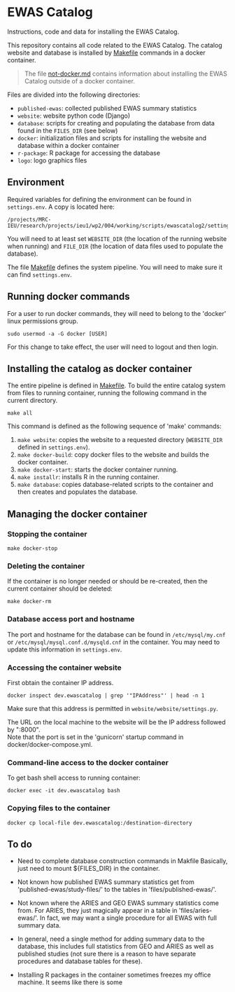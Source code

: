 # EWAS Catalog

Instructions, code and data for installing the EWAS Catalog.

This repository contains all code related to the EWAS Catalog.
The catalog website and database is installed by [Makefile](Makefile) commands
in a docker container. 

> The file [not-docker.md](not-docker.md) contains information about
> installing the EWAS Catalog outside of a docker container.

Files are divided into the following directories:

- `published-ewas`: collected published EWAS summary statistics
- `website`: website python code (Django)
- `database`: scripts for creating and populating the database from data found in the `FILES_DIR` (see below)
- `docker`: initialization files and scripts for installing the website and database within a docker container
- `r-package`: R package for accessing the database
- `logo`: logo graphics files

## Environment

Required variables for defining the environment can be found in `settings.env`.
A copy is located here:
```
/projects/MRC-IEU/research/projects/ieu1/wp2/004/working/scripts/ewascatalog2/settings.env
```
You will need to at least set `WEBSITE_DIR` (the location of the running website when running)
and `FILE_DIR` (the location of data files used to populate the database). 

The file [Makefile](Makefile) defines the system pipeline.
You will need to make sure it can find `settings.env`.

## Running docker commands

For a user to run docker commands,
they will need to belong to the 'docker'
linux permissions group.
```
sudo usermod -a -G docker [USER]
```
For this change to take effect, the user
will need to logout and then login.

## Installing the catalog as docker container

The entire pipeline is defined in [Makefile](Makefile).
To build the entire catalog system from
files to running container, running the following
command in the current directory.

```
make all
```

This command is defined as the following sequence of 'make' commands:

1. `make website`: copies the website to a requested directory (`WEBSITE_DIR` defined in `settings.env`).
2. `make docker-build`: copy docker files to the website and builds the docker container.
3. `make docker-start`: starts the docker container running.
4. `make installr`: installs R in the running container.
5. `make database`: copies database-related scripts to the container and then creates and populates the database.

## Managing the docker container

### Stopping the container
```
make docker-stop
```

### Deleting the container

If the container is no longer needed or should be re-created,
then the current container should be deleted:
```
make docker-rm
```

### Database access port and hostname

The port and hostname for the database can be found in
`/etc/mysql/my.cnf` or `/etc/mysql/mysql.conf.d/mysqld.cnf`
in the container.
You may need to update this information in `settings.env`.

### Accessing the container website

First obtain the container IP address.
```
docker inspect dev.ewascatalog | grep '"IPAddress"' | head -n 1
```
Make sure that this address is permitted in `website/website/settings.py`.

The URL on the local machine to the website will be
the IP address followed by ":8000".  
Note that the port is set in the 'gunicorn'
startup command in docker/docker-compose.yml.

### Command-line access to the docker container

To get bash shell access to running container:
```
docker exec -it dev.ewascatalog bash
```

### Copying files to the container

```
docker cp local-file dev.ewascatalog:/destination-directory
```

## **To do**

* Need to complete database construction commands in Makfile
  Basically, just need to mount ${FILES_DIR} in the container.

* Not known how published EWAS summary statistics get from
  'published-ewas/study-files/' to the tables in
  'files/published-ewas/'.  

* Not known where the ARIES and GEO EWAS summary statistics come from.
  For ARIES, they just magically appear in a table in
  'files/aries-ewas/'. In fact, we may want a single procedure for all 
  EWAS with full summary data.  

* In general, need a single method for
  adding summary data to the database, this includes full statistics
  from GEO and ARIES as well as published studies (not sure there is
  a reason to have separate procedures and database tables for these).

* Installing R packages in the container sometimes freezes my
  office machine. It seems like there is some 

